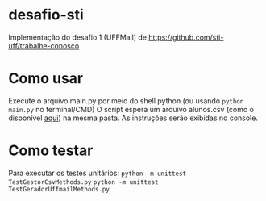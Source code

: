 # desafio-sti
Implementação do desafio 1 (UFFMail) de https://github.com/sti-uff/trabalhe-conosco

# Como usar

Execute o arquivo main.py por meio do shell python (ou usando `python main.py` no terminal/CMD)
O script espera um arquivo alunos.csv (como o disponível [aqui](https://github.com/sti-uff/trabalhe-conosco/blob/master/datasets/alunos.csv)) na mesma pasta. As instruções serão exibidas no console.

# Como testar

Para executar os testes unitários:
`python -m unittest TestGestorCsvMethods.py`
`python -m unittest TestGeradorUffmailMethods.py`
